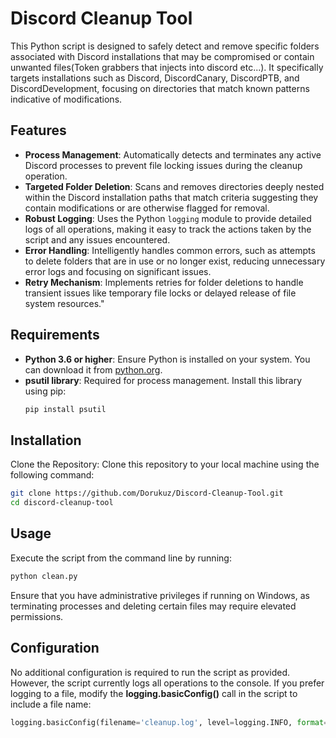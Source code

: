 # Discord Cleanup Tool

This Python script is designed to safely detect and remove specific folders associated with Discord installations that may be compromised or contain unwanted files(Token grabbers that injects into discord etc...). It specifically targets installations such as Discord, DiscordCanary, DiscordPTB, and DiscordDevelopment, focusing on directories that match known patterns indicative of modifications.

## Features

- **Process Management**: Automatically detects and terminates any active Discord processes to prevent file locking issues during the cleanup operation.
- **Targeted Folder Deletion**: Scans and removes directories deeply nested within the Discord installation paths that match criteria suggesting they contain modifications or are otherwise flagged for removal.
- **Robust Logging**: Uses the Python `logging` module to provide detailed logs of all operations, making it easy to track the actions taken by the script and any issues encountered.
- **Error Handling**: Intelligently handles common errors, such as attempts to delete folders that are in use or no longer exist, reducing unnecessary error logs and focusing on significant issues.
- **Retry Mechanism**: Implements retries for folder deletions to handle transient issues like temporary file locks or delayed release of file system resources."

## Requirements

- **Python 3.6 or higher**: Ensure Python is installed on your system. You can download it from [python.org](https://www.python.org/downloads/).
- **psutil library**: Required for process management. Install this library using pip:
  ```bash
  pip install psutil
  ```

## Installation

Clone the Repository: Clone this repository to your local machine using the following command:
```bash
git clone https://github.com/Dorukuz/Discord-Cleanup-Tool.git
cd discord-cleanup-tool
```

## Usage

Execute the script from the command line by running:
```bash
python clean.py
```
Ensure that you have administrative privileges if running on Windows, as terminating processes and deleting certain files may require elevated permissions.

## Configuration

No additional configuration is required to run the script as provided. However, the script currently logs all operations to the console. If you prefer logging to a file, modify the **logging.basicConfig()** call in the script to include a file name:

```Python
logging.basicConfig(filename='cleanup.log', level=logging.INFO, format='%(asctime)s - %(levelname)s - %(message)s')
```

